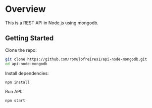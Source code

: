 # Overview

This is a REST API in Node.js using mongodb.

## Getting Started

Clone the repo:
```sh
git clone https://github.com/romulofreires1/api-node-mongodb.git
cd api-node-mongodb
```

Install dependencies:
```
npm install
```

Run API:
```
npm start
```
